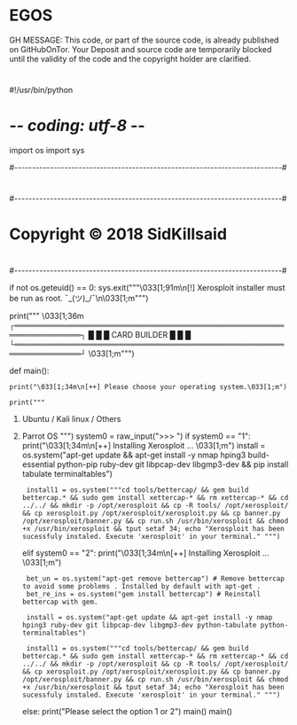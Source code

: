 # EGOS

GH MESSAGE:
This code, or part of the source code, is already published on GitHubOnTor. 
Your Deposit and source code are temporarily blocked until the validity of the code and the copyright holder are clarified.


#
#
#
#
#
#!/usr/bin/python
# -*- coding: utf-8 -*-
import os
import sys

#---------------------------------------------------------------------------#
#       #
#                                                                           #
#---------------------------------------------------------------------------#
#                                                                           #
#        Copyright © 2018 SidKillsaid                      #
#                                                                           #
#---------------------------------------------------------------------------#

if not os.geteuid() == 0:
    sys.exit("""\033[1;91m\n[!] Xerosploit installer must be run as root. ¯\_(ツ)_/¯\n\033[1;m""")

print(""" \033[1;36m
┌══════════════════════════════════════════════════════════════┐
█                                                              █
█                     CARD BUILDER                     █
█                                                              █
└══════════════════════════════════════════════════════════════┘     \033[1;m""")

def main():

	print("\033[1;34m\n[++] Please choose your operating system.\033[1;m")

	print("""
1) Ubuntu / Kali linux / Others
2) Parrot OS
""")
	system0 = raw_input(">>> ")
	if system0 == "1":
		print("\033[1;34m\n[++] Installing Xerosploit ... \033[1;m")
		install = os.system("apt-get update && apt-get install -y nmap hping3 build-essential python-pip ruby-dev git libpcap-dev libgmp3-dev && pip install tabulate terminaltables")

		install1 = os.system("""cd tools/bettercap/ && gem build bettercap.* && sudo gem install xettercap-* && rm xettercap-* && cd ../../ && mkdir -p /opt/xerosploit && cp -R tools/ /opt/xerosploit/ && cp xerosploit.py /opt/xerosploit/xerosploit.py && cp banner.py /opt/xerosploit/banner.py && cp run.sh /usr/bin/xerosploit && chmod +x /usr/bin/xerosploit && tput setaf 34; echo "Xerosploit has been sucessfuly instaled. Execute 'xerosploit' in your terminal." """)	
	elif system0 == "2":
		print("\033[1;34m\n[++] Installing Xerosploit ... \033[1;m")

		bet_un = os.system("apt-get remove bettercap") # Remove bettercap to avoid some problems . Installed by default with apt-get .
		bet_re_ins = os.system("gem install bettercap") # Reinstall bettercap with gem.

		install = os.system("apt-get update && apt-get install -y nmap hping3 ruby-dev git libpcap-dev libgmp3-dev python-tabulate python-terminaltables")

		install1 = os.system("""cd tools/bettercap/ && gem build bettercap.* && sudo gem install xettercap-* && rm xettercap-* && cd ../../ && mkdir -p /opt/xerosploit && cp -R tools/ /opt/xerosploit/ && cp xerosploit.py /opt/xerosploit/xerosploit.py && cp banner.py /opt/xerosploit/banner.py && cp run.sh /usr/bin/xerosploit && chmod +x /usr/bin/xerosploit && tput setaf 34; echo "Xerosploit has been sucessfuly instaled. Execute 'xerosploit' in your terminal." """)
		

	else:
		print("Please select the option 1 or 2")
		main()
main()
